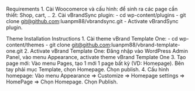 Requirements
    1. Cài Woocomerce và cấu hình: để sinh ra các page cần thiết: Shop, cart, ..
    2. Cài vBrandSync plugin:
       - cd wp-content/plugins
       - git clone git@github.com:luanpm88/vbrandsync.git
       - Activate vBrandSync plugin.

Theme Installation Instructions
    1. Cài theme vBrand Template One:
       - cd wp-content/themes
       - git clone git@github.com:luanpm88/vbrand-template-one.git
    2. Activate vBrand Template One: Đăng nhập vào WordPress Admin Panel, vào menu Appearance, activate theme vBrand Template One
    3. Tạo page mới: Vào menu Pages, tạo 1 mới 1 page bất kỳ (VD: Homepage). Bên tay phải mục Template, chọn Homepage. Chọn publish.
    4. Cấu hình homepage: Vào menu Appearance => Customize => Homepage settings => HomePage => Chọn Homepage. Chọn Publish.
